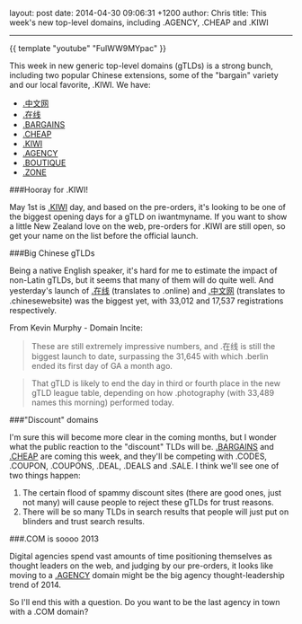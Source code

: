 layout: post
date: 2014-04-30 09:06:31 +1200
author: Chris
title: This week's new top-level domains, including .AGENCY, .CHEAP and .KIWI

----

<!-- excerpt -->

{{ template "youtube" "FuIWW9MYpac" }}

This week in new generic top-level domains (gTLDs) is a strong bunch, including two popular Chinese extensions, some of the "bargain" variety and our local favorite, .KIWI. We have:

+ [.中文网](https://iwantmyname.com/domains/dot-%E4%B8%AD%E6%96%87%E7%BD%91)
+ [.在线](https://iwantmyname.com/domains/dot-%E5%9C%A8%E7%BA%BF)
+ [.BARGAINS](https://iwantmyname.com/domains/dot-bargains)
+ [.CHEAP](https://iwantmyname.com/domains/dot-cheap)
+ [.KIWI](https://iwantmyname.com/domains/dot-kiwi)
+ [.AGENCY](https://iwantmyname.com/domains/dot-agency)
+ [.BOUTIQUE](https://iwantmyname.com/domains/dot-boutique)
+ [.ZONE](https://iwantmyname.com/domains/dot-zone)

<!-- /excerpt -->

###Hooray for .KIWI!

May 1st is [.KIWI](https://iwantmyname.com/domains/dot-kiwi) day, and based on the pre-orders, it's looking to be one of the biggest opening days for a gTLD on iwantmyname. If you want to show a little New Zealand love on the web, pre-orders for .KIWI are still open, so get your name on the list before the official launch.


###Big Chinese gTLDs

Being a native English speaker, it's hard for me to estimate the impact of non-Latin gTLDs, but it seems that many of them will do quite well. And yesterday's launch of [.在线](https://iwantmyname.com/domains/dot-%E5%9C%A8%E7%BA%BF) (translates to .online) and [.中文网](https://iwantmyname.com/domains/dot-%E4%B8%AD%E6%96%87%E7%BD%91) (translates to .chinesewebsite) was the biggest yet, with 33,012 and 17,537 registrations respectively.

From Kevin Murphy - Domain Incite:

>These are still extremely impressive numbers, and .在线 is still the biggest launch to date, surpassing the 31,645 with which .berlin ended its first day of GA a month ago.

>That gTLD is likely to end the day in third or fourth place in the new gTLD league table, depending on how .photography (with 33,489 names this morning) performed today.


###"Discount" domains

I'm sure this will become more clear in the coming months, but I wonder what the public reaction to the "discount" TLDs will be. [.BARGAINS](https://iwantmyname.com/domains/dot-bargains) and [.CHEAP](https://iwantmyname.com/domains/dot-cheap) are coming this week, and they'll be competing with .CODES, .COUPON, .COUPONS, .DEAL, .DEALS and .SALE. I think we'll see one of two things happen:

1. The certain flood of spammy discount sites (there are good ones, just not many) will cause people to reject these gTLDs for trust reasons.
2. There will be so many TLDs in search results that people will just put on blinders and trust search results.

###.COM is soooo 2013

Digital agencies spend vast amounts of time positioning themselves as thought leaders on the web, and judging by our pre-orders, it looks like moving to a [.AGENCY](https://iwantmyname.com/domains/dot-agency) domain might be the big agency thought-leadership trend of 2014. 

So I'll end this with a question. Do you want to be the last agency in town with a .COM domain?





